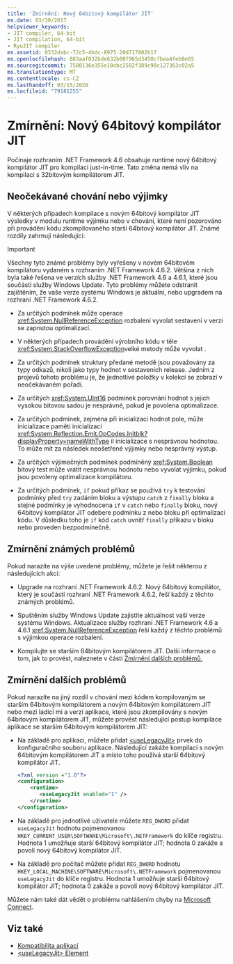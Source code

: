 ```yaml
---
title: 'Zmírnění: Nový 64bitový kompilátor JIT'
ms.date: 03/30/2017
helpviewer_keywords:
- JIT compiler, 64-bit
- JIT compilation, 64-bit
- RyuJIT compiler
ms.assetid: 0332dabc-72c5-4bdc-8975-20d717802b17
ms.openlocfilehash: 883aaf032bde632b08f965d3450cfbea4feb8e65
ms.sourcegitcommit: 7588136e355e10cbc2582f389c90c127363c02a5
ms.translationtype: MT
ms.contentlocale: cs-CZ
ms.lasthandoff: 03/15/2020
ms.locfileid: "79181255"
---
```

# <a name="mitigation-new-64-bit-jit-compiler"></a>Zmírnění: Nový 64bitový kompilátor JIT
Počínaje rozhraním .NET Framework 4.6 obsahuje runtime nový 64bitový kompilátor JIT pro kompilaci just-in-time. Tato změna nemá vliv na kompilaci s 32bitovým kompilátorem JIT.  
  
## <a name="unexpected-behavior-or-exceptions"></a>Neočekávané chování nebo výjimky  
 V některých případech kompilace s novým 64bitový kompilátor JIT výsledky v modulu runtime výjimku nebo v chování, které není pozorováno při provádění kódu zkompilovaného starší 64bitový kompilátor JIT. Známé rozdíly zahrnují následující:  
  
> [!IMPORTANT]
> Všechny tyto známé problémy byly vyřešeny v novém 64bitovém kompilátoru vydaném s rozhraním .NET Framework 4.6.2. Většina z nich byla také řešena ve verzích služby .NET Framework 4.6 a 4.6.1, které jsou součástí služby Windows Update. Tyto problémy můžete odstranit zajištěním, že vaše verze systému Windows je aktuální, nebo upgradem na rozhraní .NET Framework 4.6.2.  
  
- Za určitých podmínek může operace <xref:System.NullReferenceException> rozbalení vyvolat sestavení v verzi se zapnutou optimalizací.  
  
- V některých případech provádění výrobního kódu v těle <xref:System.StackOverflowException>velké metody může vyvolat .  
  
- Za určitých podmínek struktury předané metodě jsou považovány za typy odkazů, nikoli jako typy hodnot v sestaveních release. Jedním z projevů tohoto problému je, že jednotlivé položky v kolekci se zobrazí v neočekávaném pořadí.  
  
- Za určitých <xref:System.UInt16> podmínek porovnání hodnot s jejich vysokou bitovou sadou je nesprávné, pokud je povolena optimalizace.  
  
- Za určitých podmínek, zejména při inicializaci hodnot pole, může inicializace paměti inicializací <xref:System.Reflection.Emit.OpCodes.Initblk?displayProperty=nameWithType> il inicializace s nesprávnou hodnotou. To může mít za následek neošetřené výjimky nebo nesprávný výstup.  
  
- Za určitých výjimečných podmínek podmíněný <xref:System.Boolean> bitový test může vrátit nesprávnou hodnotu nebo vyvolat výjimku, pokud jsou povoleny optimalizace kompilátoru.  
  
- Za určitých podmínek, `if` pokud příkaz se používá `try` k testování podmínky před `try` zadáním bloku a výstupu `catch` z `finally` bloku a stejné podmínky je vyhodnocena `if` v `catch` nebo `finally` bloku, nový 64bitový kompilátor JIT odebere podmínku z nebo bloku při optimalizaci kódu. V důsledku toho je `if` kód `catch` uvnitř `finally` příkazu v bloku nebo proveden bezpodmínečně.  
  
<a name="General"></a>
## <a name="mitigation-of-known-issues"></a>Zmírnění známých problémů  
 Pokud narazíte na výše uvedené problémy, můžete je řešit některou z následujících akcí:  
  
- Upgrade na rozhraní .NET Framework 4.6.2. Nový 64bitový kompilátor, který je součástí rozhraní .NET Framework 4.6.2, řeší každý z těchto známých problémů.  
  
- Spuštěním služby Windows Update zajistíte aktuálnost vaší verze systému Windows. Aktualizace služby rozhraní .NET Framework 4.6 a 4.6.1 <xref:System.NullReferenceException> řeší každý z těchto problémů s výjimkou operace rozbalení.  
  
- Kompilujte se starším 64bitovým kompilátorem JIT. Další informace o tom, jak to provést, naleznete v části [Zmírnění dalších problémů.](#Other)  
  
<a name="Other"></a>
## <a name="mitigation-of-other-issues"></a>Zmírnění dalších problémů  
 Pokud narazíte na jiný rozdíl v chování mezi kódem kompilovaným se starším 64bitovým kompilátorem a novým 64bitovým kompilátorem JIT nebo mezi ladicí mi a verzí aplikace, které jsou zkompilovány s novým 64bitovým kompilátorem JIT, můžete provést následující postup kompilace aplikace se starším 64bitovým kompilátorem JIT:  
  
- Na základě pro aplikaci, můžete přidat [ \<useLegacyJit>](../configure-apps/file-schema/runtime/uselegacyjit-element.md) prvek do konfiguračního souboru aplikace. Následující zakáže kompilaci s novým 64bitovým kompilátorem JIT a místo toho používá starší 64bitový kompilátor JIT.  
  
    ```xml  
    <?xml version ="1.0"?>  
    <configuration>  
        <runtime>  
           <useLegacyJit enabled="1" />  
        </runtime>  
    </configuration>  
    ```  
  
- Na základě pro jednotlivé uživatele můžete `REG_DWORD` přidat `useLegacyJit` hodnotu pojmenovanou `HKEY_CURRENT_USER\SOFTWARE\Microsoft\.NETFramework` do klíče registru. Hodnota 1 umožňuje starší 64bitový kompilátor JIT; hodnota 0 zakáže a povolí nový 64bitový kompilátor JIT.  
  
- Na základě pro počítač můžete přidat `REG_DWORD` hodnotu `HKEY_LOCAL_MACHINE\SOFTWARE\Microsoft\.NETFramework` pojmenovanou `useLegacyJit` do klíče registru. Hodnota 1 umožňuje starší 64bitový kompilátor JIT; hodnota 0 zakáže a povolí nový 64bitový kompilátor JIT.  
  
 Můžete nám také dát vědět o problému nahlášením chyby na [Microsoft Connect](https://connect.microsoft.com/VisualStudio).  
  
## <a name="see-also"></a>Viz také

- [Kompatibilita aplikací](application-compatibility.md)
- [\<useLegacyJit> Element](../configure-apps/file-schema/runtime/uselegacyjit-element.md)
